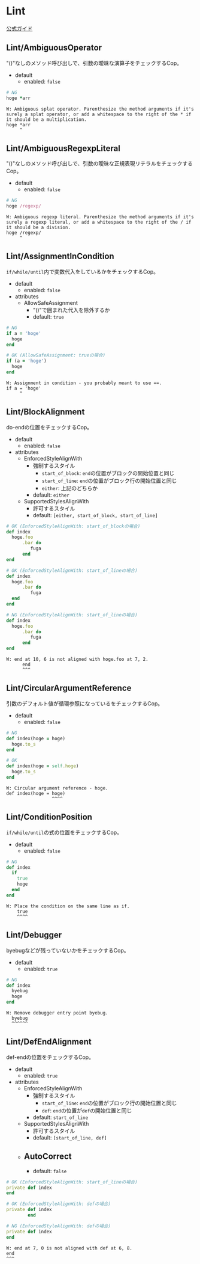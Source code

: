 # Lint

[公式ガイド](http://rubocop.readthedocs.io/en/latest/cops_lint/)

## Lint/AmbiguousOperator

"()"なしのメソッド呼び出しで、引数の曖昧な演算子をチェックするCop。

- default
  - enabled: `false`

```ruby
# NG
hoge *arr
```

```
W: Ambiguous splat operator. Parenthesize the method arguments if it's surely a splat operator, or add a whitespace to the right of the * if it should be a multiplication.
hoge *arr
     ^
```

## Lint/AmbiguousRegexpLiteral

"()"なしのメソッド呼び出しで、引数の曖昧な正規表現リテラルをチェックするCop。

- default
  - enabled: `false`

```ruby
# NG
hoge /regexp/
```

```
W: Ambiguous regexp literal. Parenthesize the method arguments if it's surely a regexp literal, or add a whitespace to the right of the / if it should be a division.
hoge /regexp/
     ^
```

## Lint/AssignmentInCondition

`if/while/until`内で変数代入をしているかをチェックするCop。

- default
  - enabled: `false`
- attributes
  - AllowSafeAssignment
    - "()"で囲まれた代入を除外するか
    - default: `true`

```ruby
# NG
if a = 'hoge'
  hoge
end

# OK (AllowSafeAssignment: trueの場合)
if (a = 'hoge')
  hoge
end
```

```
W: Assignment in condition - you probably meant to use ==.
if a = 'hoge'
     ^
```

## Lint/BlockAlignment

do-endの位置をチェックするCop。

- default
  - enabled: `false`
- attributes
  - EnforcedStyleAlignWith
    - 強制するスタイル
      - `start_of_block`: `end`の位置がブロックの開始位置と同じ
      - `start_of_line`: `end`の位置がブロック行の開始位置と同じ
      - `either`: 上記のどちらか
    - default: `either`
  - SupportedStylesAlignWith
    - 許可するスタイル
    - default: `[either, start_of_block, start_of_line]`

```ruby
# OK (EnforcedStyleAlignWith: start_of_blockの場合)
def index
  hoge.foo
      .bar do
         fuga
      end
end

# OK (EnforcedStyleAlignWith: start_of_lineの場合)
def index
  hoge.foo
      .bar do
         fuga
  end
end

# NG (EnforcedStyleAlignWith: start_of_lineの場合)
def index
  hoge.foo
      .bar do
         fuga
      end
end
```

```
W: end at 10, 6 is not aligned with hoge.foo at 7, 2.
      end
      ^^^
```

## Lint/CircularArgumentReference

引数のデフォルト値が循環参照になっているをチェックするCop。

- default
  - enabled: `false`

```ruby
# NG
def index(hoge = hoge)
  hoge.to_s
end

# OK
def index(hoge = self.hoge)
  hoge.to_s
end
```

```
W: Circular argument reference - hoge.
def index(hoge = hoge)
                 ^^^^
```

## Lint/ConditionPosition

`if/while/until`の式の位置をチェックするCop。

- default
  - enabled: `false`

```ruby
# NG
def index
  if
    true
    hoge
  end
end
```

```
W: Place the condition on the same line as if.
    true
    ^^^^
```

## Lint/Debugger

byebugなどが残っていないかをチェックするCop。

- default
  - enabled: `true`

```ruby
# NG
def index
  byebug
  hoge
end
```

```
W: Remove debugger entry point byebug.
  byebug
  ^^^^^^
```

## Lint/DefEndAlignment

def-endの位置をチェックするCop。

- default
  - enabled: `true`
- attributes
  - EnforcedStyleAlignWith
    - 強制するスタイル
      - `start_of_line`: `end`の位置がブロック行の開始位置と同じ
      - `def`: `end`の位置が`def`の開始位置と同じ
    - default: `start_of_line`
  - SupportedStylesAlignWith
    - 許可するスタイル
    - default: `[start_of_line, def]`
  - AutoCorrect
    - 
    - default: `false`

```ruby
# OK (EnforcedStyleAlignWith: start_of_lineの場合)
private def index
end

# OK (EnforcedStyleAlignWith: defの場合)
private def index
        end

# NG (EnforcedStyleAlignWith: defの場合)
private def index
end
```

```
W: end at 7, 0 is not aligned with def at 6, 8.
end
^^^
```


